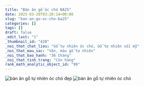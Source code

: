 ```yaml
---
title: "Bàn ăn gỗ óc chó BA25"
date: 2025-03-28T03:20:14+00:00
slug: "ban-an-go-oc-cho-ba25"
categories: []
tags: []
draft: false
_edit_last: "1"
_thumbnail_id: "420"
_noi_that_chat_lieu: "Gỗ tự nhiên óc chó, Gỗ tự nhiên sồi mỹ"
_noi_that_mau_sac: "Vân, màu gỗ tự nhiên"
_noi_that_bao_hanh: "36 tháng"
_noi_that_tinh_trang: "Còn hàng"
rank_math_analytic_object_id: "99"
---
```

![bàn ăn gỗ tự nhiên óc chó đẹp](/img/ban-an/ba25/ban-an-go-oc-cho-ba25-1.webp)
![bàn ăn gỗ tự nhiên óc chó](/img/ban-an/ba25/ban-an-go-oc-cho-ba25-2.webp)
